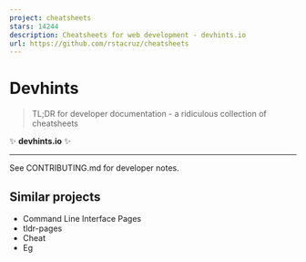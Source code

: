 ```yaml
---
project: cheatsheets
stars: 14244
description: Cheatsheets for web development - devhints.io
url: https://github.com/rstacruz/cheatsheets
---
```


Devhints
========

> TL;DR for developer documentation - a ridiculous collection of cheatsheets

  

  
✨ **devhints.io** ✨

  

* * *

See CONTRIBUTING.md for developer notes.

Similar projects
----------------

-   Command Line Interface Pages
-   tldr-pages
-   Cheat
-   Eg
